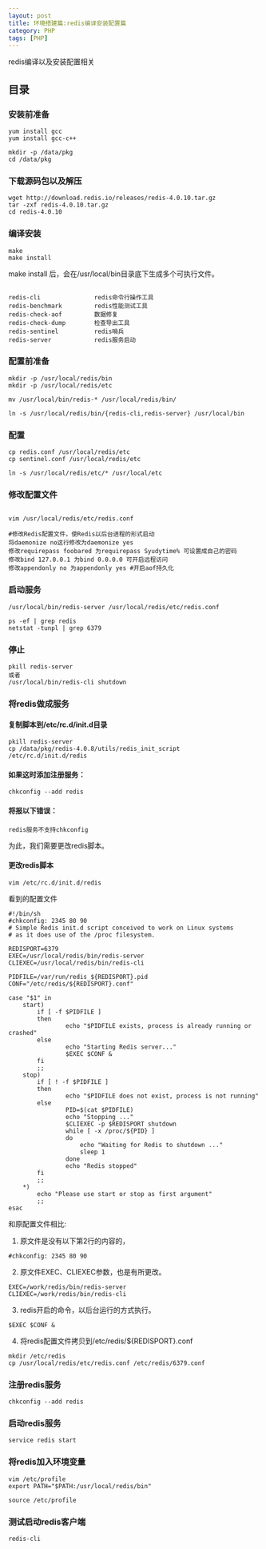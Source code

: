 ```yaml
---
layout: post
title: 环境搭建篇:redis编译安装配置篇
category: PHP 
tags: [PHP]
---
```



redis编译以及安装配置相关

## 目录

### 安装前准备

```
yum install gcc 
yum install gcc-c++ 

mkdir -p /data/pkg
cd /data/pkg
```

### 下载源码包以及解压
```
wget http://download.redis.io/releases/redis-4.0.10.tar.gz
tar -zxf redis-4.0.10.tar.gz
cd redis-4.0.10
```

### 编译安装

```
make
make install
```

make install 后，会在/usr/local/bin目录底下生成多个可执行文件。
```

redis-cli 				redis命令行操作工具
redis-benchmark			redis性能测试工具	
redis-check-aof 		数据修复
redis-check-dump 		检查导出工具
redis-sentinel			redis哨兵
redis-server			redis服务启动
```

### 配置前准备

```
mkdir -p /usr/local/redis/bin
mkdir -p /usr/local/redis/etc

mv /usr/local/bin/redis-* /usr/local/redis/bin/

ln -s /usr/local/redis/bin/{redis-cli,redis-server} /usr/local/bin
```

### 配置

```
cp redis.conf /usr/local/redis/etc 
cp sentinel.conf /usr/local/redis/etc

ln -s /usr/local/redis/etc/* /usr/local/etc
```

### 修改配置文件

```

vim /usr/local/redis/etc/redis.conf

#修改Redis配置文件，使Redis以后台进程的形式启动
将daemonize no这行修改为daemonize yes
修改requirepass foobared 为requirepass Syudytime% 可设置成自己的密码
修改bind 127.0.0.1 为bind 0.0.0.0 可开启远程访问
修改appendonly no 为appendonly yes #开启aof持久化

```

### 启动服务

```
/usr/local/bin/redis-server /usr/local/redis/etc/redis.conf

ps -ef | grep redis
netstat -tunpl | grep 6379
```

### 停止
```
pkill redis-server
或者
/usr/local/bin/redis-cli shutdown
```

### 将redis做成服务

#### 复制脚本到/etc/rc.d/init.d目录

```
pkill redis-server
cp /data/pkg/redis-4.0.8/utils/redis_init_script /etc/rc.d/init.d/redis
```

#### 如果这时添加注册服务：

```
chkconfig --add redis
```

#### 将报以下错误：

```
redis服务不支持chkconfig
```

为此，我们需要更改redis脚本。

#### 更改redis脚本

```
vim /etc/rc.d/init.d/redis
```
看到的配置文件

```
#!/bin/sh 
#chkconfig: 2345 80 90 
# Simple Redis init.d script conceived to work on Linux systems 
# as it does use of the /proc filesystem. 
   
REDISPORT=6379 
EXEC=/usr/local/redis/bin/redis-server 
CLIEXEC=/usr/local/redis/bin/redis-cli 
   
PIDFILE=/var/run/redis_${REDISPORT}.pid 
CONF="/etc/redis/${REDISPORT}.conf" 
   
case "$1" in 
    start) 
        if [ -f $PIDFILE ] 
        then 
                echo "$PIDFILE exists, process is already running or crashed" 
        else 
                echo "Starting Redis server..." 
                $EXEC $CONF & 
        fi 
        ;; 
    stop) 
        if [ ! -f $PIDFILE ] 
        then 
                echo "$PIDFILE does not exist, process is not running" 
        else 
                PID=$(cat $PIDFILE) 
                echo "Stopping ..." 
                $CLIEXEC -p $REDISPORT shutdown 
                while [ -x /proc/${PID} ] 
                do 
                    echo "Waiting for Redis to shutdown ..." 
                    sleep 1 
                done 
                echo "Redis stopped" 
        fi 
        ;; 
    *) 
        echo "Please use start or stop as first argument" 
        ;; 
esac

```

和原配置文件相比:
1. 原文件是没有以下第2行的内容的，

```
#chkconfig: 2345 80 90
```

2. 原文件EXEC、CLIEXEC参数，也是有所更改。

```
EXEC=/work/redis/bin/redis-server   
CLIEXEC=/work/redis/bin/redis-cli 
```

3. redis开启的命令，以后台运行的方式执行。

```
$EXEC $CONF &
```
4. 将redis配置文件拷贝到/etc/redis/${REDISPORT}.conf

```
mkdir /etc/redis  
cp /usr/local/redis/etc/redis.conf /etc/redis/6379.conf  
```

### 注册redis服务

```
chkconfig --add redis
```

### 启动redis服务

```
service redis start
```

### 将redis加入环境变量

```
vim /etc/profile 
export PATH="$PATH:/usr/local/redis/bin"

source /etc/profile 
```

### 测试启动redis客户端
```
redis-cli
```
